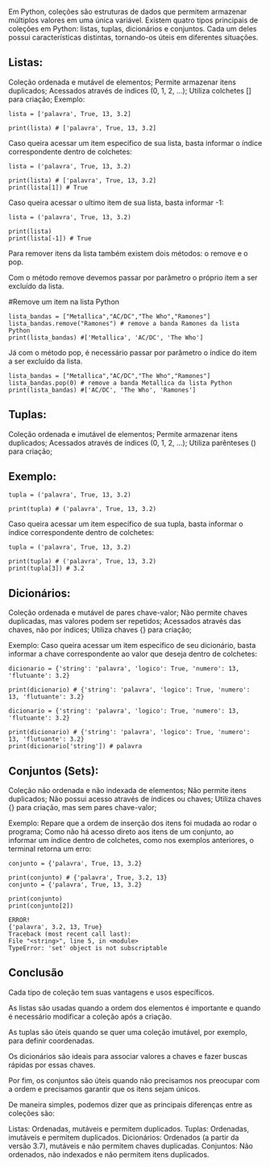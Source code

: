 Em Python, coleções são estruturas de dados que permitem armazenar múltiplos valores em uma única variável. Existem quatro tipos principais de coleções em Python: listas, tuplas, dicionários e conjuntos. Cada um deles possui características distintas, tornando-os úteis em diferentes situações.

## Listas:
Coleção ordenada e mutável de elementos;
Permite armazenar itens duplicados;
Acessados através de índices (0, 1, 2, ...);
Utiliza colchetes [] para criação;
Exemplo:
```
lista = ['palavra', True, 13, 3.2]

print(lista) # ['palavra', True, 13, 3.2]
```
Caso queira acessar um item específico de sua lista, basta informar o índice correspondente dentro de colchetes:
```
lista = ('palavra', True, 13, 3.2)

print(lista) # ['palavra', True, 13, 3.2]
print(lista[1]) # True
```
Caso queira acessar o ultimo item de sua lista, basta informar -1:

```
lista = ('palavra', True, 13, 3.2)

print(lista)
print(lista[-1]) # True
```

Para remover itens da lista também existem dois métodos: o remove e o pop.

Com o método remove devemos passar por parâmetro o próprio item a ser excluído da lista.

#Remove um item na lista Python
```
lista_bandas = ["Metallica","AC/DC","The Who","Ramones"]
lista_bandas.remove("Ramones") # remove a banda Ramones da lista Python
print(lista_bandas) #['Metallica', 'AC/DC', 'The Who']
```
Já com o método pop, é necessário passar por parâmetro o índice do item a ser excluído da lista.
```
lista_bandas = ["Metallica","AC/DC","The Who","Ramones"]
lista_bandas.pop(0) # remove a banda Metallica da lista Python
print(lista_bandas) #['AC/DC', 'The Who', 'Ramones']
```

## Tuplas:
Coleção ordenada e imutável de elementos;
Permite armazenar itens duplicados;
Acessados através de índices (0, 1, 2, ...);
Utiliza parênteses () para criação;

## Exemplo:
```
tupla = ('palavra', True, 13, 3.2)

print(tupla) # ('palavra', True, 13, 3.2)
```
Caso queira acessar um item específico de sua tupla, basta informar o índice correspondente dentro de colchetes:
```
tupla = ('palavra', True, 13, 3.2)

print(tupla) # ('palavra', True, 13, 3.2)
print(tupla[3]) # 3.2
```
## Dicionários:
Coleção ordenada e mutável de pares chave-valor;
Não permite chaves duplicadas, mas valores podem ser repetidos;
Acessados através das chaves, não por índices;
Utiliza chaves {} para criação;

Exemplo:
Caso queira acessar um item específico de seu dicionário, basta informar a chave correspondente ao valor que deseja dentro de colchetes:
```
dicionario = {'string': 'palavra', 'logico': True, 'numero': 13, 'flutuante': 3.2}

print(dicionario) # {'string': 'palavra', 'logico': True, 'numero': 13, 'flutuante': 3.2}

dicionario = {'string': 'palavra', 'logico': True, 'numero': 13, 'flutuante': 3.2}

print(dicionario) # {'string': 'palavra', 'logico': True, 'numero': 13, 'flutuante': 3.2}
print(dicionario['string']) # palavra
```

## Conjuntos (Sets):
Coleção não ordenada e não indexada de elementos;
Não permite itens duplicados;
Não possui acesso através de índices ou chaves;
Utiliza chaves {} para criação, mas sem pares chave-valor;

Exemplo:
Repare que a ordem de inserção dos itens foi mudada ao rodar o programa;
Como não há acesso direto aos itens de um conjunto, ao informar um índice dentro de colchetes, como nos exemplos anteriores, o terminal retorna um erro:

```
conjunto = {'palavra', True, 13, 3.2}

print(conjunto) # {'palavra', True, 3.2, 13}
conjunto = {'palavra', True, 13, 3.2}

print(conjunto)
print(conjunto[2])
```


```
ERROR!
{'palavra', 3.2, 13, True}
Traceback (most recent call last):
File "<string>", line 5, in <module>
TypeError: 'set' object is not subscriptable
```

## Conclusão
Cada tipo de coleção tem suas vantagens e usos específicos.

As listas são usadas quando a ordem dos elementos é importante e quando é necessário modificar a coleção após a criação.

As tuplas são úteis quando se quer uma coleção imutável, por exemplo, para definir coordenadas.

Os dicionários são ideais para associar valores a chaves e fazer buscas rápidas por essas chaves.

Por fim, os conjuntos são úteis quando não precisamos nos preocupar com a ordem e precisamos garantir que os itens sejam únicos.

De maneira simples, podemos dizer que as principais diferenças entre as coleções são:

Listas: Ordenadas, mutáveis e permitem duplicados.
Tuplas: Ordenadas, imutáveis e permitem duplicados.
Dicionários: Ordenados (a partir da versão 3.7), mutáveis e não permitem chaves duplicadas.
Conjuntos: Não ordenados, não indexados e não permitem itens duplicados.
